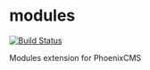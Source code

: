 # modules
[![Build Status](https://travis-ci.org/PhoenixCMS/modules.svg)](https://travis-ci.org/PhoenixCMS/modules)

Modules extension for PhoenixCMS
